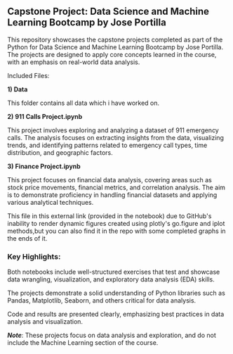 ## **Capstone Project: Data Science and Machine Learning Bootcamp by Jose Portilla**

This repository showcases the capstone projects completed as part of the Python for Data Science and Machine Learning Bootcamp by Jose Portilla. The projects are designed to apply core concepts learned in the course, with an emphasis on real-world data analysis.

Included Files:

**1) Data**

This folder contains all data which i have worked on.

**2) 911 Calls Project.ipynb**

This project involves exploring and analyzing a dataset of 911 emergency calls. The analysis focuses on extracting insights from the data, visualizing trends, and identifying patterns related to emergency call types, time distribution, and geographic factors.

**3) Finance Project.ipynb**

This project focuses on financial data analysis, covering areas such as stock price movements, financial metrics, and correlation analysis. The aim is to demonstrate proficiency in handling financial datasets and applying various analytical techniques.

This file in this external link (provided in the notebook) due to GitHub's inability to render dynamic figures created using plotly's go.figure and iplot methods,but you can also find it in the repo with some completed graphs in the ends of it.

### Key Highlights:

Both notebooks include well-structured exercises that test and showcase data wrangling, visualization, and exploratory data analysis (EDA) skills.

The projects demonstrate a solid understanding of Python libraries such as Pandas, Matplotlib, Seaborn, and others critical for data analysis.

Code and results are presented clearly, emphasizing best practices in data analysis and visualization.

***Note***: These projects focus on data analysis and exploration, and do not include the Machine Learning section of the course.
